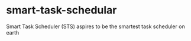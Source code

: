 # smart-task-schedular
Smart Task Scheduler (STS) aspires to be the smartest task scheduler on earth 

